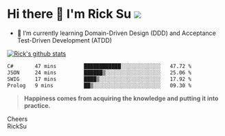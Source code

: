 # Hi there 👋 I'm Rick Su ![](https://komarev.com/ghpvc/?username=ricksu978)
<!--
**ricksu978/ricksu978** is a ✨ _special_ ✨ repository because its `README.md` (this file) appears on your GitHub profile.

Here are some ideas to get you started:

- 🔭 I’m currently working on ...
-->
- 🌱 I’m currently learning Domain-Driven Design (DDD) and Acceptance Test-Driven Development (ATDD)
<!--
- 👯 I’m looking to collaborate on ...
- 🤔 I’m looking for help with ...
- 💬 Ask me about ...
- 📫 How to reach me: ...
- 😄 Pronouns: ...
- ⚡ Fun fact: ...
-->
[![Rick's github stats](https://github-readme-stats.vercel.app/api?username=ricksu978&theme=dark)](https://github.com/ricksu978/ricksu978)

<!--START_SECTION:waka-->

```txt
C#       47 mins         ████████████░░░░░░░░░░░░░   47.72 %
JSON     24 mins         ██████▒░░░░░░░░░░░░░░░░░░   25.06 %
SWIG     17 mins         ████▒░░░░░░░░░░░░░░░░░░░░   17.92 %
Prolog   9 mins          ██▒░░░░░░░░░░░░░░░░░░░░░░   09.30 %
```

<!--END_SECTION:waka-->

> **Happiness comes from acquiring the knowledge and putting it into practice.**

Cheers  
RickSu 

